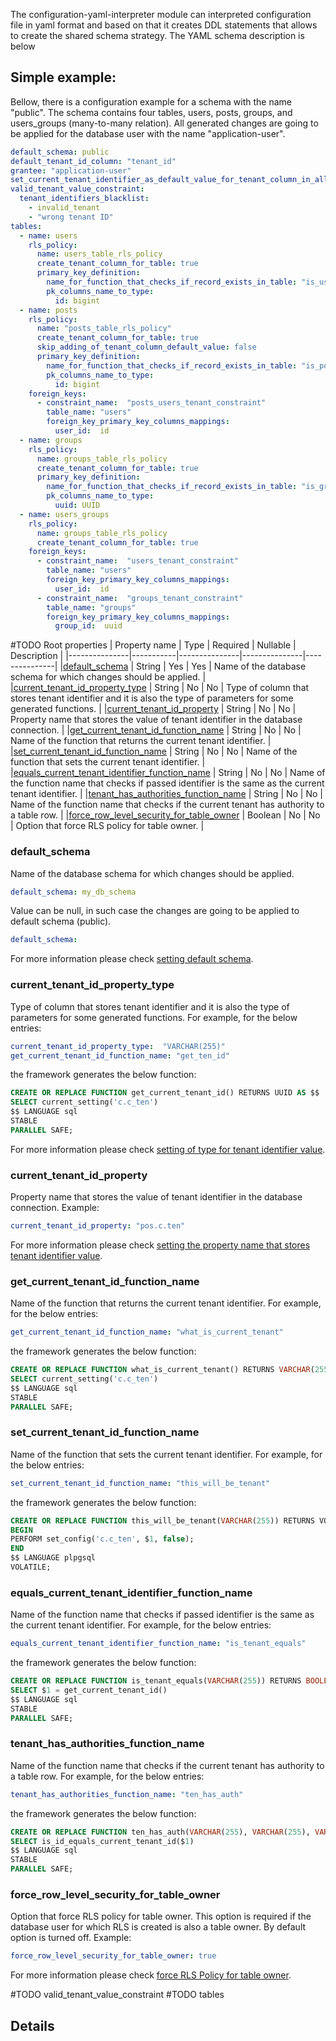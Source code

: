 The configuration-yaml-interpreter module can interpreted configuration file in yaml format and based on that it creates
DDL statements that allows to create the shared schema strategy.
The YAML schema description is below   

## Simple example:
Bellow, there is a configuration example for a schema with the name "public".
The schema contains four tables, users, posts, groups, and users_groups (many-to-many relation).
All generated changes are going to be applied for the database user with the name "application-user".

```yaml
default_schema: public
default_tenant_id_column: "tenant_id"
grantee: "application-user"
set_current_tenant_identifier_as_default_value_for_tenant_column_in_all_tables: true
valid_tenant_value_constraint:
  tenant_identifiers_blacklist:
    - invalid_tenant
    - "wrong tenant ID"
tables:
  - name: users
    rls_policy:
      name: users_table_rls_policy
      create_tenant_column_for_table: true
      primary_key_definition:
        name_for_function_that_checks_if_record_exists_in_table: "is_user_exists"
        pk_columns_name_to_type:
          id: bigint
  - name: posts
    rls_policy:
      name: "posts_table_rls_policy"
      create_tenant_column_for_table: true
      skip_adding_of_tenant_column_default_value: false
      primary_key_definition:
        name_for_function_that_checks_if_record_exists_in_table: "is_post_exists"
        pk_columns_name_to_type:
          id: bigint
    foreign_keys:
      - constraint_name:  "posts_users_tenant_constraint"
        table_name: "users"
        foreign_key_primary_key_columns_mappings:
          user_id:  id
  - name: groups
    rls_policy:
      name: groups_table_rls_policy
      create_tenant_column_for_table: true
      primary_key_definition:
        name_for_function_that_checks_if_record_exists_in_table: "is_group_exists"
        pk_columns_name_to_type:
          uuid: UUID
  - name: users_groups
    rls_policy:
      name: groups_table_rls_policy
      create_tenant_column_for_table: true
    foreign_keys:
      - constraint_name:  "users_tenant_constraint"
        table_name: "users"
        foreign_key_primary_key_columns_mappings:
          user_id:  id
      - constraint_name:  "groups_tenant_constraint"
        table_name: "groups"
        foreign_key_primary_key_columns_mappings:
          group_id:  uuid
```

#TODO Root properties
| Property name |   Type    |   Required    |   Nullable    |   Description |
|---------------|-----------|---------------|---------------|---------------|
|[default_schema](#default_schema) |    String  |   Yes |   Yes |   Name of the database schema for which changes should be applied. |
|[current_tenant_id_property_type](#current_tenant_id_property_type) |  String  |   No    |   No  |   Type of column that stores tenant identifier and it is also the type of parameters for some generated functions. |
|[current_tenant_id_property](#current_tenant_id_property) |  String  |   No    |   No  |   Property name that stores the value of tenant identifier in the database connection. |
|[get_current_tenant_id_function_name](#get_current_tenant_id_function_name) |  String  |   No    |   No  |   Name of the function that returns the current tenant identifier. |
|[set_current_tenant_id_function_name](#set_current_tenant_id_function_name) |  String  |   No    |   No  |   Name of the function that sets the current tenant identifier. |
|[equals_current_tenant_identifier_function_name](#equals_current_tenant_identifier_function_name) |  String  |   No    |   No  |   Name of the function name that checks if passed identifier is the same as the current tenant identifier. |
|[tenant_has_authorities_function_name](#tenant_has_authorities_function_name) |  String  |   No    |   No  |   Name of the function name that checks if the current tenant has authority to a table row. |
|[force_row_level_security_for_table_owner](#force_row_level_security_for_table_owner) |  Boolean  |   No    |   No  |   Option that force RLS policy for table owner. |

### default_schema
Name of the database schema for which changes should be applied.

```yaml
default_schema: my_db_schema
```

Value can be null, in such case the changes are going to be applied to default schema (public).

```yaml
default_schema:
```

For more information please check [setting default schema](https://github.com/starnowski/posmulten/tree/master#setting-default-database-schema).

### current_tenant_id_property_type
Type of column that stores tenant identifier and it is also the type of parameters for some generated functions.
For example, for the below entries:

```yaml
current_tenant_id_property_type:  "VARCHAR(255)"
get_current_tenant_id_function_name: "get_ten_id"
```

the framework generates the below function:

```sql
CREATE OR REPLACE FUNCTION get_current_tenant_id() RETURNS UUID AS $$
SELECT current_setting('c.c_ten')
$$ LANGUAGE sql
STABLE
PARALLEL SAFE;
```

For more information please check [setting of type for tenant identifier value](https://github.com/starnowski/posmulten/tree/master#setting-of-type-for-tenant-identifier-value).

### current_tenant_id_property
Property name that stores the value of tenant identifier in the database connection.
Example:
```yaml
current_tenant_id_property: "pos.c.ten"
```
For more information please check [setting the property name that stores tenant identifier value](https://github.com/starnowski/posmulten#setting-the-property-name-that-stores-tenant-identifier-value).

### get_current_tenant_id_function_name
Name of the function that returns the current tenant identifier.
For example, for the below entries:

```yaml
get_current_tenant_id_function_name: "what_is_current_tenant"
```

the framework generates the below function:

```sql
CREATE OR REPLACE FUNCTION what_is_current_tenant() RETURNS VARCHAR(255) AS $$
SELECT current_setting('c.c_ten')
$$ LANGUAGE sql
STABLE
PARALLEL SAFE;
```

### set_current_tenant_id_function_name
Name of the function that sets the current tenant identifier.
For example, for the below entries:

```yaml
set_current_tenant_id_function_name: "this_will_be_tenant"
```

the framework generates the below function:

```sql
CREATE OR REPLACE FUNCTION this_will_be_tenant(VARCHAR(255)) RETURNS VOID AS $$
BEGIN
PERFORM set_config('c.c_ten', $1, false);
END
$$ LANGUAGE plpgsql
VOLATILE;
```

### equals_current_tenant_identifier_function_name
Name of the function name that checks if passed identifier is the same as the current tenant identifier.
For example, for the below entries:

```yaml
equals_current_tenant_identifier_function_name: "is_tenant_equals"
```

the framework generates the below function:

```sql
CREATE OR REPLACE FUNCTION is_tenant_equals(VARCHAR(255)) RETURNS BOOLEAN AS $$
SELECT $1 = get_current_tenant_id()
$$ LANGUAGE sql
STABLE
PARALLEL SAFE;
```

### tenant_has_authorities_function_name
Name of the function name that checks if the current tenant has authority to a table row.
For example, for the below entries:

```yaml
tenant_has_authorities_function_name: "ten_has_auth"
```

the framework generates the below function:

```sql
CREATE OR REPLACE FUNCTION ten_has_auth(VARCHAR(255), VARCHAR(255), VARCHAR(255), VARCHAR(255), VARCHAR(255)) RETURNS BOOLEAN AS $$
SELECT is_id_equals_current_tenant_id($1)
$$ LANGUAGE sql
STABLE
PARALLEL SAFE;
```

### force_row_level_security_for_table_owner
Option that force RLS policy for table owner.
This option is required if the database user for which RLS is created is also a table owner.
By default option is turned off.
Example:
```yaml
force_row_level_security_for_table_owner: true
```
For more information please check [force RLS Policy for table owner](https://github.com/starnowski/posmulten#force-rls-policy-for-table-owner).

#TODO valid_tenant_value_constraint
#TODO tables

## Details
